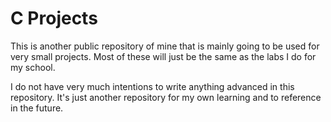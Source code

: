 # C Projects
This is another public repository of mine that is mainly going to be used for very small projects. Most of these will just be the same as the labs I do for my school. 

I do not have very much intentions to write anything advanced in this repository. It's just another repository for my own learning and to reference in the future. 
